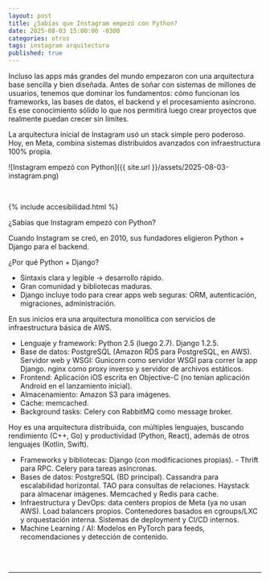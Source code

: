 ```yaml
---
layout: post
title: ¿Sabías que Instagram empezó con Python?
date: 2025-08-03 15:00:00 -0300
categories: otros
tags: instagram arquitectura
published: true
---
```


Incluso las apps más grandes del mundo empezaron con una arquitectura base sencilla y bien diseñada. Antes de soñar con sistemas de millones de usuarios, tenemos que dominar los fundamentos: cómo funcionan los frameworks, las bases de datos, el backend y el procesamiento asíncrono. Es ese conocimiento sólido lo que nos permitirá luego crear proyectos que realmente puedan crecer sin límites.

La arquitectura inicial de Instagram usó un stack simple pero poderoso. Hoy, en Meta, combina sistemas distribuidos avanzados con infraestructura 100% propia.

![Instagram empezó con Python]({{ site.url }}/assets/2025-08-03-instagram.png)


&nbsp;

{% include accesibilidad.html %}

¿Sabías que Instagram empezó con Python? 

Cuando Instagram se creó, en 2010, sus fundadores eligieron Python + Django para el backend.

¿Por qué Python + Django?
- Sintaxis clara y legible → desarrollo rápido.
- Gran comunidad y bibliotecas maduras.
- Django incluye todo para crear apps web seguras: ORM, autenticación, migraciones, administración.

En sus inicios era una arquitectura monolítica con servicios de infraestructura básica de AWS.

- Lenguaje y framework: Python 2.5 (luego 2.7). Django 1.2.5.
- Base de datos: PostgreSQL (Amazon RDS para PostgreSQL, en AWS).
Servidor web y WSGI: Gunicorn como servidor WSGI para correr la app Django. nginx como proxy inverso y servidor de archivos estáticos.
- Frontend: Aplicación iOS escrita en Objective-C (no tenían aplicación Android en el lanzamiento inicial).
- Almacenamiento: Amazon S3 para imágenes.
- Cache: memcached.
- Background tasks: Celery con RabbitMQ como message broker.

Hoy es una arquitectura distribuida, con múltiples lenguajes, buscando rendimiento (C++, Go) y productividad (Python, React), además de otros lenguajes (Kotlin, Swift).

- Frameworks y bibliotecas: Django (con modificaciones propias). - Thrift para RPC. Celery para tareas asíncronas.
- Bases de datos: PostgreSQL (BD principal). Cassandra para escalabilidad horizontal. TAO para consultas de relaciones. Haystack para almacenar imágenes. Memcached y Redis para cache.
- Infraestructura y DevOps: data centers propios de Meta (ya no usan AWS). Load balancers propios. Contenedores basados en cgroups/LXC y orquestación interna. Sistemas de deployment y CI/CD internos.
- Machine Learning / AI: Modelos en PyTorch para feeds, recomendaciones y detección de contenido.


</div></details>
<br />&nbsp;
<hr />
